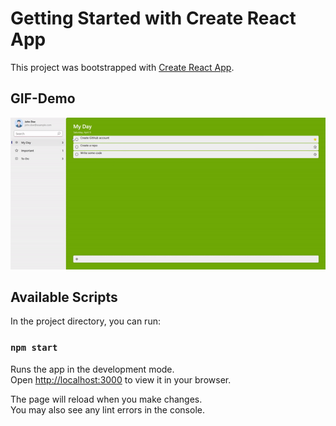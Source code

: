 # Getting Started with Create React App

This project was bootstrapped with [Create React App](https://github.com/facebook/create-react-app).

## GIF-Demo

![GIF-Demo](img/ezgif.com-gif-maker.gif)

## Available Scripts

In the project directory, you can run:

### `npm start`

Runs the app in the development mode.\
Open [http://localhost:3000](http://localhost:3000) to view it in your browser.

The page will reload when you make changes.\
You may also see any lint errors in the console.
